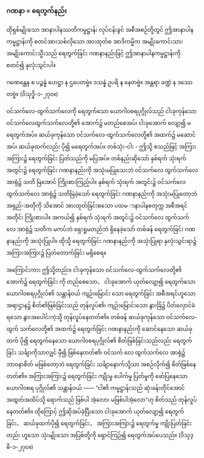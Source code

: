 ### ဂဏနာ = ရေတွက်နည်း

ထိုရှစ်မျိုးသော အာနာပါနဿတိကမ္မဋ္ဌာန်း လုပ်ငန်းခွင် အစီအစဉ်တို့တွင် ဤအာနာပါန ကမ္မဋ္ဌာန်းကို စတင်အားသစ်လိုသော အားထုတ်စ အာဒိကမ္မိက အမျိုးကောင်းသား အမျိုးကောင်းသ္မီးသည် ရေတွက်ခြင်း ဂဏနာနည်းဖြင့် ဤအာနာပါနကမ္မဋ္ဌာန်းကို စတင်၍ နှလုံးသွင်းပါ။

ဂဏေန္တေန စ ပဉ္စန္နံ ဟေဋ္ဌာ န ဌပေတဗ္ဗံ။
ဒသန္နံ ဥပရိ န နေတဗ္ဗံ။
အန္တရာ ခဏ္ဍံ န ဒဿေတဗ္ဗံ။
(ဝိသုဒ္ဓိ-၁-၂၇၀။)

ဝင်သက်လေ-ထွက်သက်လေကို ရေတွက်သော ယောဂါ၀စရပုဂ္ဂိုလ်သည် ငါးခုကုန်သော ဝင်သက်လေထွက်သက်လေတို့၏ အောက်၌ မတည်စေအပ်၊ ငါးခုအောက် လျော့၍ မရေတွက်အပ်။
ဆယ်ခုကုန်သော ဝင်သက်လေ-ထွက်သက်လေတို့၏ အထက်၌ မဆောင်အပ်၊ ဆယ်ခုထက်လည်း ပို၍ မရေတွက်အပ်။
တစ်သုံး-ငါး - ဤသို့ စသည်ဖြင့် အကြားအကြား၌ ရေတွက်ခြင်း ပြတ်သည်ကို မပြအပ်။
တစ်နည်းဆိုသော် နှစ်ရက် သုံးရက်အတွင်း၌ ရေတွက်ခြင်း ဂဏနာနည်းကို အသုံးမပြုသေးဘဲ ဝင်သက်လေ ထွက်သက်လေ အာရုံ၌ သတိ မြဲအောင် ကြိုးစားကြည့်ပါ။
နှစ်ရက် သုံးရက် အတွင်း၌ ဝင်သက်လေ ထွက်သက်လေ အာရုံ၌ သတိမြဲခဲ့သော် ရေတွက်ခြင်း ဂဏနာနည်းကို အသုံးမပြုတော့ဘဲ အရှည်-အတိုကို သိအောင် အားထုတ်ခြင်းစသော ပထမ ာနာပါနစတုက္က အစီအရင်အတိုင်း ကြိုးစားပါ။
အကယ်၍ နှစ်ရက် သုံးရက် အတွင်း၌ ဝင်သက်လေ ထွက်သက် လေ အာရုံ၌ သတိက မကပ်ဘဲ ရှေးရှုမတည်ဘဲ ရှိနေခဲ့သော် တစ်ဖန် ရေတွက်ခြင်း ဂဏနာနည်းကို အသုံးပြုပါ။
ထိုသို့ ရေတွက်ခြင်း ဂဏနာနည်းကို အသုံးပြုရာ နှလုံးသွင်းရာ၌ အကြားအကြား၌ ပြတ်တောက်ခြင်း မရှိစေရ။

အကြောင်းကား ဤသို့တည်း။
ငါးခုကုန်သော ဝင်သက်လေ-ထွက်သက်လေတို့၏ အောက်၌ ရေတွက်ခြင်း ကို တည်စေသော， ငါးခုအောက် ယုတ်လျော့၍ ရေတွက်သော ယောဂါ၀စရပုဂ္ဂိုလ်၏ သန္တာန်ဝယ် ကျဉ်းမြောင်း သော ရေတွက်ခြင်း အစီအရင်ဟူသော အရာဌာန၌ စိတ်၏ဖြစ်ခြင်းသည် တုန်လှုပ်၏၊ ကျဉ်းမြောင်းသော နွားခြံ၌ ပိတ်လှောင်ခံရသော နွားအပေါင်းကဲ့သို့ တုန်လှုပ်နေတတ်၏။
တစ်ဖန် ဆယ်ခုကုန်သော ဝင်သက်လေ-ထွက် သက်လေတို့၏ အထက်၌ ရေတွက်ခြင်း ဂဏနာနည်းကို ဆောင်နေသော ဆယ်ခုထက် ပို၍ ရေတွက်နေသော ယောဂါ၀စရပုဂ္ဂိုလ်၏ စိတ်ဖြစ်ခြင်းသည်လည်း ရေတွက်ခြင်း သင်္ချာကိုသာလျှင် မှီ၍ ဖြစ်နေတတ်၏၊ ဝင်သက် လေ ထွက်သက်လေ အာရုံ၌ ဘာ၀နာစိတ် မဖြစ်တော့ဘဲ ရေတွက်ခြင်း သင်္ချာနောက်သို့သာ အစဉ်လိုက်၍ စိတ်ဖြစ်နေတတ်၏။
အကြားအကြား၌ ရေတွက်ခြင်း ကျိုးမှု ပေါက်မှု ပြတ်မှုကို ဖော်ပြနေသော ယောဂါ၀စရ ပုဂ္ဂိုလ်၏ သန္တာန်ဝယ် —— “ငါ၏ ကမ္မဋ္ဌာန်းသည် ဆုံးခန်းတိုင်အောင် အထွတ်အထိပ်သို့ ရောက်သည် ဖြစ်ပါ အံ့လော၊ မဖြစ်ပါအံ့လော”ဟု စိတ်သည် တုန်လှုပ်နေတတ်၏။
ထိုကြောင့် ဤဆိုအပ်ခဲ့ပြီးသော ငါးခုအောက် ယုတ်လျော့၍ ရေတွက်ခြင်း， ဆယ်ခုထက်ပို၍ ရေတွက်ခြင်း， အကြားအကြား၌ ရေတွက်မှု ကျိုးပြတ်ခြင်းတည်း ဟူသော သုံးမျိုးသော အပြစ်တို့ကို ရှောင်ကြဉ်၍ ရေတွက်အပ်ပေသည်။
(ဝိသုဒ္ဓိ-၁-၂၇၀။)